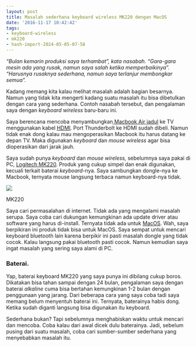 ```yaml
---
layout: post
title: Masalah sederhana keyboard wireless MK220 dengan MacOS
date: '2016-11-17 10:42:42'
tags:
- keyboard-wireless
- mk220
- hash-import-2024-05-05-07-58
---
```


_“Bulan kemarin produksi saya terhambat”, kata nasabah. “Gara-gara mesin ada yang rusak, namun saya salah ketika memperbaikinya”. “Harusnya rusaknya sederhana, namun saya terlanjur membongkar semua”._

Kadang memang kita kalau melihat masalah adalah bagian besarnya. Namun yang tidak kita mengerti kadang suatu masalah itu bisa dibetulkan dengan cara yang sederhana. Contoh nasabah tersebut, dan pengalaman saya dengan _keyboard wireless_&nbsp;baru-baru ini.

Saya berencana mencoba menyambungkan<u><a href="https://support.apple.com/kb/sp631" target="_blank"> Macbook Air jadul</a></u>&nbsp;ke TV menggunakan kabel <u><a href=" __GHOST_URL__ /tag/hdmi/" target="_blank">HDMI</a></u>. Port Thunderbolt ke HDMI sudah dibeli. Namun tidak enak dong kalau mau mengoperasikan Macbook itu harus datang ke depan TV. Maka digunakan _keyboard_ dan _mouse wireless_ agar bisa dioperasikan dari jarak jauh.

Saya sudah punya _keyboard_ dan _mouse wireless,_&nbsp;sebelumnya saya pakai di PC, <u><a href="http://www.logitech.com/en-roeu/product/wireless-combo-mk220" target="_blank">Logitech MK220</a></u>. Produk yang cukup simpel dan enak digunakan, kecuali terkait baterai _keyboard_-nya. Saya sambungkan dongle-nya ke Macbook, ternyata mouse langsung terbaca namun keyboard-nya tidak.

 ![](https://i2.wp.com/devilpenakut.com/wp-content/uploads/2016/11/pasted-image-0.png?resize=503%2C432)

MK220

Saya cari permasalahan di internet. Tidak ada yang mengalami masalah serupa. Saya coba cari dukungan kemungkinan ada update driver atau software yang harus di-install. Ternyata tidak ada untuk <u><a href="http://www.apple.com/macos/sierra/" target="_blank">MacOS</a></u>. Wah, saya berpikiran ini produk tidak bisa untuk MacOS. Saya sempat untuk mencari keyboard bluetooth lain karena berpikir ini pasti masalah dongle yang tidak cocok. Kalau langsung pakai bluetooth pasti cocok. Namun kemudian saya ingat masalah yang sering saya alami di PC.

### Baterai.

Yap, baterai keyboard MK220 yang saya punya ini dibilang cukup boros. Dikatakan bisa tahan sampai dengan 24 bulan, pengalaman saya dengan baterai _alkaline_ cuma bisa bertahan kemungkinan 1-2 bulan dengan penggunaan yang jarang. Dari beberapa cara yang saya coba tadi saya memang belum menyentuh baterai ini. Ternyata, baterainya habis dong. Ketika sudah diganti langsung bisa digunakan itu keyboard.

Sederhana bukan? Tapi sebelumnya menghabiskan waktu untuk mencari dan mencoba. Coba kalau dari awal dicek dulu baterainya. Jadi, sebelum pusing dari suatu masalah, coba cari sumber-sumber sederhana yang menyebabkan masalah itu.

<!--kg-card-end: html-->